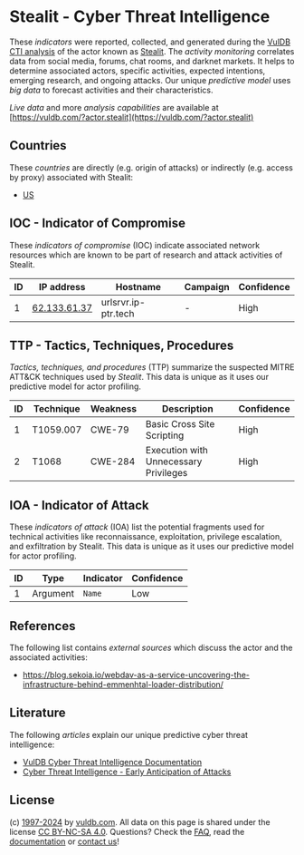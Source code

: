 # Stealit - Cyber Threat Intelligence

These _indicators_ were reported, collected, and generated during the [VulDB CTI analysis](https://vuldb.com/?kb.cti) of the actor known as [Stealit](https://vuldb.com/?actor.stealit). The _activity monitoring_ correlates data from social media, forums, chat rooms, and darknet markets. It helps to determine associated actors, specific activities, expected intentions, emerging research, and ongoing attacks. Our unique _predictive model_ uses _big data_ to forecast activities and their characteristics.

_Live data_ and more _analysis capabilities_ are available at [https://vuldb.com/?actor.stealit](https://vuldb.com/?actor.stealit)

## Countries

These _countries_ are directly (e.g. origin of attacks) or indirectly (e.g. access by proxy) associated with Stealit:

* [US](https://vuldb.com/?country.us)

## IOC - Indicator of Compromise

These _indicators of compromise_ (IOC) indicate associated network resources which are known to be part of research and attack activities of Stealit.

ID | IP address | Hostname | Campaign | Confidence
-- | ---------- | -------- | -------- | ----------
1 | [62.133.61.37](https://vuldb.com/?ip.62.133.61.37) | urlsrvr.ip-ptr.tech | - | High

## TTP - Tactics, Techniques, Procedures

_Tactics, techniques, and procedures_ (TTP) summarize the suspected MITRE ATT&CK techniques used by _Stealit_. This data is unique as it uses our predictive model for actor profiling.

ID | Technique | Weakness | Description | Confidence
-- | --------- | -------- | ----------- | ----------
1 | T1059.007 | CWE-79 | Basic Cross Site Scripting | High
2 | T1068 | CWE-284 | Execution with Unnecessary Privileges | High

## IOA - Indicator of Attack

These _indicators of attack_ (IOA) list the potential fragments used for technical activities like reconnaissance, exploitation, privilege escalation, and exfiltration by Stealit. This data is unique as it uses our predictive model for actor profiling.

ID | Type | Indicator | Confidence
-- | ---- | --------- | ----------
1 | Argument | `Name` | Low

## References

The following list contains _external sources_ which discuss the actor and the associated activities:

* https://blog.sekoia.io/webdav-as-a-service-uncovering-the-infrastructure-behind-emmenhtal-loader-distribution/

## Literature

The following _articles_ explain our unique predictive cyber threat intelligence:

* [VulDB Cyber Threat Intelligence Documentation](https://vuldb.com/?kb.cti)
* [Cyber Threat Intelligence - Early Anticipation of Attacks](https://www.scip.ch/en/?labs.20201022)

## License

(c) [1997-2024](https://vuldb.com/?kb.changelog) by [vuldb.com](https://vuldb.com/?kb.about). All data on this page is shared under the license [CC BY-NC-SA 4.0](https://creativecommons.org/licenses/by-nc-sa/4.0/). Questions? Check the [FAQ](https://vuldb.com/?kb.faq), read the [documentation](https://vuldb.com/?kb) or [contact us](https://vuldb.com/?contact)!
